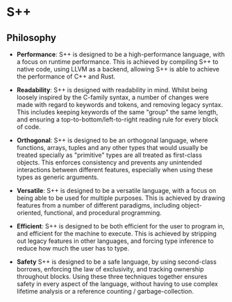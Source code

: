 # S++

<primary-label ref="header-label"/>

<secondary-label ref="doc-wip"/>

## Philosophy

- **Performance**: S++ is designed to be a high-performance language, with a focus on runtime performance. This is
  achieved by compiling S++ to native code, using LLVM as a backend, allowing S++ is able to achieve the performance of
  C++ and Rust.

- **Readability**: S++ is designed with readability in mind. Whilst being loosely inspired by the C-family syntax, a
  number of changes were made with regard to keywords and tokens, and removing legacy syntax. This includes keeping
  keywords of the same "group" the same length, and ensuring a top-to-bottom/left-to-right reading rule for every block
  of code.

- **Orthogonal**: S++ is designed to be an orthogonal language, where functions, arrays, tuples and any other types that
  would usually be treated specially as "primitive" types are all treated as first-class objects. This enforces
  consistency and prevents any unintended interactions between different features, especially when using these types as
  generic arguments.

- **Versatile**: S++ is designed to be a versatile language, with a focus on being able to be used for multiple
  purposes. This is achieved by drawing features from a number of different paradigms, including object-oriented,
  functional, and procedural programming.

- **Efficient**: S++ is designed to be both efficient for the user to program in, and efficient for the machine to
  execute. This is achieved by stripping out legacy features in other languages, and forcing type inference to reduce
  how much the user has to type.

- **Safety** S++ is designed to be a safe language, by using second-class borrows, enforcing the law of exclusivity, and
  tracking ownership throughout blocks. Using these three techniques together ensures safety in every aspect of the
  language, without having to use complex lifetime analysis or a reference counting / garbage-collection.
